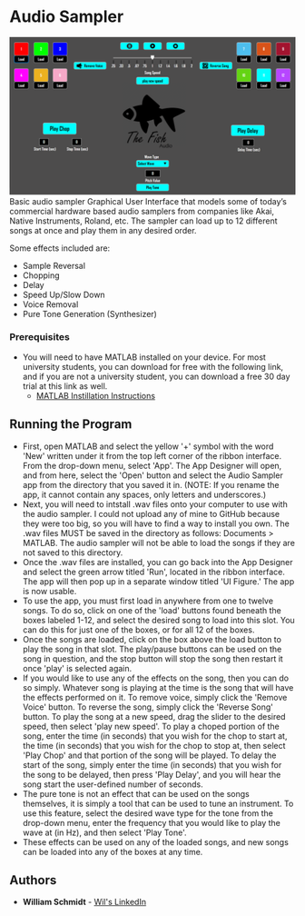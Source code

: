 # Audio Sampler
![What](Images/AudioSampler_Picture.png)
Basic audio sampler Graphical User Interface that models some of today’s 
commercial hardware based audio samplers from companies like Akai, Native Instruments, Roland, etc. The sampler can load up to 12 different songs at once and play them in any desired order.

Some effects included are:
  - Sample Reversal 
  - Chopping
  - Delay
  - Speed Up/Slow Down 
  - Voice Removal 
  - Pure Tone Generation (Synthesizer)
### Prerequisites
* You will need to have MATLAB installed on your device. For most university students, you can download for free with the following link, and if you are not a university student, you can download a free 30 day trial at this link as well.
  - [MATLAB Instillation Instructions](https://www.mathworks.com/campaigns/products/trials.highResolutionDisplay.html)
## Running the Program
* First, open MATLAB and select the yellow '+' symbol with the word 'New' written under it from the top left corner of the ribbon interface. From the drop-down menu, select 'App'. The App Designer will open, and from here, select the 'Open' button and select the Audio Sampler app from the directory that you saved it in. (NOTE: If you rename the app, it cannot contain any spaces, only letters and underscores.)
* Next, you will need to intstall .wav files onto your computer to use with the audio sampler. I could not upload any of mine to GitHub because they were too big, so you will have to find a way to install you own. The .wav files MUST be saved in the directory as follows: Documents > MATLAB. The audio sampler will not be able to load the songs if they are not saved to this directory.
* Once the .wav files are installed, you can go back into the App Designer and select the green arrow titled 'Run', located in the ribbon interface. The app will then pop up in a separate window titled 'UI Figure.' The app is now usable. 
* To use the app, you must first load in anywhere from one to twelve songs. To do so, click on one of the 'load' buttons found beneath the boxes labeled 1-12, and select the desired song to load into this slot. You can do this for just one of the boxes, or for all 12 of the boxes.
* Once the songs are loaded, click on the box above the load button to play the song in that slot. The play/pause buttons can be used on the song in question, and the stop button will stop the song then restart it once 'play' is selected again. 
* If you would like to use any of the effects on the song, then you can do so simply. Whatever song is playing at the time is the song that will have the effects performed on it. To remove voice, simply click the 'Remove Voice' button. To reverse the song, simply click the 'Reverse Song' button. To play the song at a new speed, drag the slider to the desired speed, then select 'play new speed'. To play a choped portion of the song, enter the time (in seconds) that you wish for the chop to start at, the time (in seconds) that you wish for the chop to stop at, then select 'Play Chop' and that portion of the song will be played. To delay the start of the song, simply enter the time (in seconds) that you wish for the song to be delayed, then press 'Play Delay', and you will hear the song start the user-defined number of seconds.
* The pure tone is not an effect that can be used on the songs themselves, it is simply a tool that can be used to tune an instrument. To use this feature, select the desired wave type for the tone from the drop-down menu, enter the frequency that you would like to play the wave at (in Hz), and then select 'Play Tone'. 
* These effects can be used on any of the loaded songs, and new songs can be loaded into any of the boxes at any time. 
## Authors
* **William Schmidt** - [Wil's LinkedIn](https://www.linkedin.com/in/william-schmidt-152431168/)
